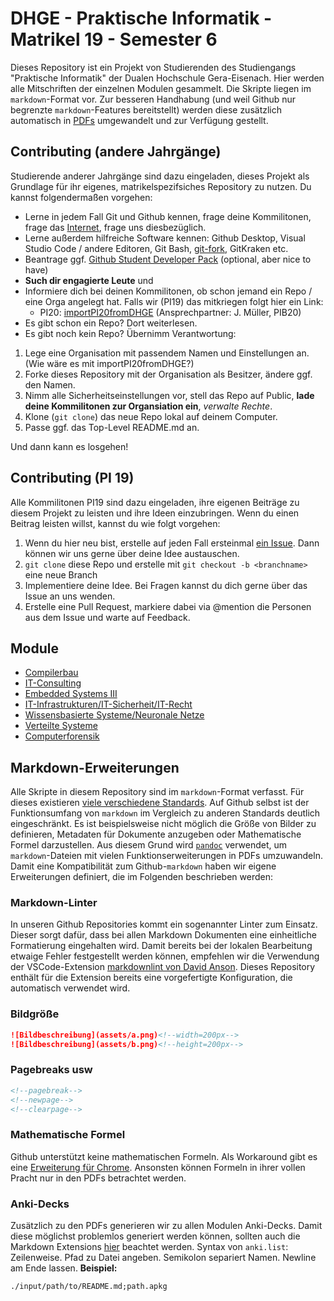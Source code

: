 # DHGE - Praktische Informatik - Matrikel 19 - Semester 6

Dieses Repository ist ein Projekt von Studierenden des Studiengangs "Praktische Informatik" der Dualen Hochschule Gera-Eisenach.
Hier werden alle Mitschriften der einzelnen Modulen gesammelt.
Die Skripte liegen im `markdown`-Format vor.
Zur besseren Handhabung (und weil Github nur begrenzte `markdown`-Features bereitstellt)
werden diese zusätzlich automatisch in [PDFs](https://github.com/importPI19fromDHGE/dhge-pi19-sem6/releases) umgewandelt und zur Verfügung gestellt.

## Contributing (andere Jahrgänge)

Studierende anderer Jahrgänge sind dazu eingeladen, dieses Projekt als Grundlage für ihr eigenes, matrikelspezifsiches Repository zu nutzen.
Du kannst folgendermaßen vorgehen:

- Lerne in jedem Fall Git und Github kennen, frage deine Kommilitonen, frage das [Internet](https://rogerdudler.github.io/git-guide/index.de.html), frage uns diesbezüglich.
- Lerne außerdem hilfreiche Software kennen: Github Desktop, Visual Studio Code / andere Editoren, Git Bash, [git-fork](https://git-fork.com/), GitKraken etc.
- Beantrage ggf. [Github Student Developer Pack](https://education.github.com/students) (optional, aber nice to have)
- **Such dir engagierte Leute** und
- Informiere dich bei deinen Kommilitonen, ob schon jemand ein Repo / eine Orga angelegt hat. Falls wir (PI19) das mitkriegen folgt hier ein Link:
  - PI20: [importPI20fromDHGE](https://github.com/importPI20fromDHGE) (Ansprechpartner: J. Müller, PIB20)
- Es gibt schon ein Repo? Dort weiterlesen.
- Es gibt noch kein Repo? Übernimm Verantwortung:
1. Lege eine Organisation mit passendem Namen und Einstellungen an. (Wie wäre es mit importPI20fromDHGE?)
2. Forke dieses Repository mit der Organisation als Besitzer, ändere ggf. den Namen.
2. Nimm alle Sicherheitseinstellungen vor, stell das Repo auf Public, **lade deine Kommilitonen zur Organsiation ein**, *verwalte Rechte*.
4. Klone (`git clone`) das neue Repo lokal auf deinem Computer.
5. Passe ggf. das Top-Level README.md an.

Und dann kann es losgehen!

## Contributing (PI 19)

Alle Kommilitonen PI19 sind dazu eingeladen, ihre eigenen Beiträge zu diesem Projekt zu leisten und ihre Ideen einzubringen. Wenn du einen Beitrag leisten willst, kannst du wie folgt vorgehen:

1. Wenn du hier neu bist, erstelle auf jeden Fall ersteinmal [ein Issue](https://github.com/importPI19fromDHGE/dhge-pi19-sem6/issues/new). Dann können wir uns gerne über deine Idee austauschen.
2. `git clone` diese Repo und erstelle mit `git checkout -b <branchname>` eine neue Branch
3. Implementiere deine Idee. Bei Fragen kannst du dich gerne über das Issue an uns wenden.
4. Erstelle eine Pull Request, markiere dabei via @mention die Personen aus dem Issue und warte auf Feedback.

## Module

- [Compilerbau](./CB-KUSCHE)
- [IT-Consulting](./CONS-MUELLER)
- [Embedded Systems III](./EMB-GUENTHER)
- [IT-Infrastrukturen/IT-Sicherheit/IT-Recht](./ISR-MUELLER)
- [Wissensbasierte Systeme/Neuronale Netze](./ML-FELDMANN)
- [Verteilte Systeme](./NET-FELDMANN)
- [Computerforensik](./PRO-STRASS)

## Markdown-Erweiterungen

Alle Skripte in diesem Repository sind im `markdown`-Format verfasst. Für dieses existieren [viele verschiedene Standards](https://de.wikipedia.org/wiki/Markdown#Weiterentwicklungen,_Variationen_und_Erg%C3%A4nzungen).
Auf Github selbst ist der Funktionsumfang von `markdown` im Vergleich zu anderen Standards deutlich eingeschränkt.
Es ist beispielsweise nicht möglich die Größe von Bilder zu definieren, Metadaten für Dokumente anzugeben oder Mathematische Formel darzustellen.
Aus diesem Grund wird [`pandoc`](https://pandoc.org/) verwendet, um `markdown`-Dateien mit vielen Funktionserweiterungen in PDFs umzuwandeln.
Damit eine Kompatibilität zum Github-`markdown` haben wir eigene Erweiterungen definiert, die im Folgenden beschrieben werden:

### Markdown-Linter

In unseren Github Repositories kommt ein sogenannter Linter zum Einsatz. Dieser sorgt dafür, dass bei allen Markdown Dokumenten eine einheitliche Formatierung eingehalten wird.
Damit bereits bei der lokalen Bearbeitung etwaige Fehler festgestellt werden können, empfehlen wir die Verwendung der VSCode-Extension [markdownlint von David Anson](https://marketplace.visualstudio.com/items?itemName=DavidAnson.vscode-markdownlint).
Dieses Repository enthält für die Extension bereits eine vorgefertigte Konfiguration, die automatisch verwendet wird.

### Bildgröße

```md
![Bildbeschreibung](assets/a.png)<!--width=200px-->
![Bildbeschreibung](assets/b.png)<!--height=200px-->
```

### Pagebreaks usw

```md
<!--pagebreak-->
<!--newpage-->
<!--clearpage-->
```

### Mathematische Formel

Github unterstützt keine mathematischen Formeln.
Als Workaround gibt es eine [Erweiterung für Chrome](https://github.com/orsharir/github-mathjax).
Ansonsten können Formeln in ihrer vollen Pracht nur in den PDFs betrachtet werden.

### Anki-Decks

Zusätzlich zu den PDFs generieren wir zu allen Modulen Anki-Decks.
Damit diese möglichst problemlos generiert werden können, sollten auch die Markdown Extensions [hier](https://github.com/Steve2955/md2apkg) beachtet werden.
Syntax von `anki.list`: Zeilenweise. Pfad zu Datei angeben. Semikolon separiert Namen. Newline am Ende lassen.
**Beispiel:**

```text
./input/path/to/README.md;path.apkg
```

